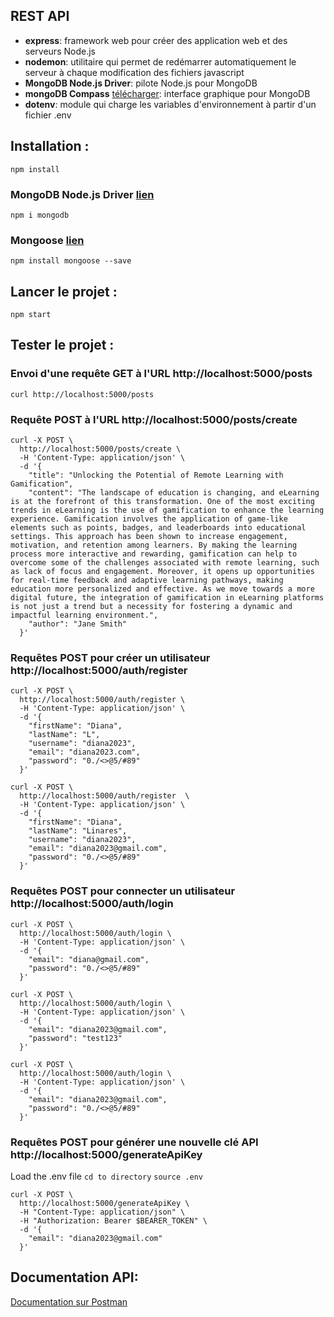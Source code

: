 ## REST API

- **express**: framework web pour créer des application web et des serveurs Node.js
- **nodemon**: utilitaire qui permet de redémarrer automatiquement le serveur à chaque modification des fichiers javascript
- **MongoDB Node.js Driver**: pilote Node.js pour MongoDB
- **mongoDB Compass** [télécharger](https://www.mongodb.com/products/tools/compass): interface graphique pour MongoDB
- **dotenv**: module qui charge les variables d'environnement à partir d'un fichier .env

## Installation :

`npm install`

### MongoDB Node.js Driver [lien](https://www.npmjs.com/package/mongodb)

`npm i mongodb`

### Mongoose [lien](https://mongoosejs.com/)

`npm install mongoose --save`

## Lancer le projet :

`npm start`

## Tester le projet :

### Envoi d'une requête GET à l'URL http://localhost:5000/posts

`curl http://localhost:5000/posts`

### Requête POST à l'URL http://localhost:5000/posts/create

```
curl -X POST \
  http://localhost:5000/posts/create \
  -H 'Content-Type: application/json' \
  -d '{
    "title": "Unlocking the Potential of Remote Learning with Gamification",
    "content": "The landscape of education is changing, and eLearning is at the forefront of this transformation. One of the most exciting trends in eLearning is the use of gamification to enhance the learning experience. Gamification involves the application of game-like elements such as points, badges, and leaderboards into educational settings. This approach has been shown to increase engagement, motivation, and retention among learners. By making the learning process more interactive and rewarding, gamification can help to overcome some of the challenges associated with remote learning, such as lack of focus and engagement. Moreover, it opens up opportunities for real-time feedback and adaptive learning pathways, making education more personalized and effective. As we move towards a more digital future, the integration of gamification in eLearning platforms is not just a trend but a necessity for fostering a dynamic and impactful learning environment.",
    "author": "Jane Smith"
  }'
```

###  Requêtes POST pour créer un utilisateur http://localhost:5000/auth/register

```
curl -X POST \
  http://localhost:5000/auth/register \
  -H 'Content-Type: application/json' \
  -d '{
    "firstName": "Diana",
    "lastName": "L",
    "username": "diana2023",
    "email": "diana2023.com",
    "password": "0./<>@5/#89"
  }'
```

```
curl -X POST \
  http://localhost:5000/auth/register  \
  -H 'Content-Type: application/json' \
  -d '{
    "firstName": "Diana",
    "lastName": "Linares",
    "username": "diana2023",
    "email": "diana2023@gmail.com",
    "password": "0./<>@5/#89"
  }'
```

### Requêtes POST pour connecter un utilisateur http://localhost:5000/auth/login


```
curl -X POST \
  http://localhost:5000/auth/login \
  -H 'Content-Type: application/json' \
  -d '{
    "email": "diana@gmail.com",
    "password": "0./<>@5/#89"
  }'
```

```
curl -X POST \
  http://localhost:5000/auth/login \
  -H 'Content-Type: application/json' \
  -d '{
    "email": "diana2023@gmail.com",
    "password": "test123"
  }'
```
```
curl -X POST \
  http://localhost:5000/auth/login \
  -H 'Content-Type: application/json' \
  -d '{
    "email": "diana2023@gmail.com",
    "password": "0./<>@5/#89"
  }'
```

### Requêtes POST pour générer une nouvelle clé API http://localhost:5000/generateApiKey

Load the .env file
`cd to directory`
`source .env`

```
curl -X POST \
  http://localhost:5000/generateApiKey \
  -H "Content-Type: application/json" \
  -H "Authorization: Bearer $BEARER_TOKEN" \
  -d '{
    "email": "diana2023@gmail.com"
  }'

```

## Documentation API:

[Documentation sur Postman](https://documenter.getpostman.com/view/19676848/2s9YR84CzK)

